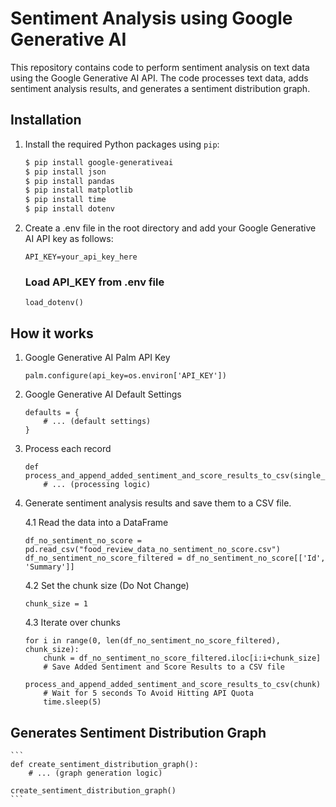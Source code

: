 Sentiment Analysis using Google Generative AI
=============================================

This repository contains code to perform sentiment analysis on text data using the Google Generative AI API. The code processes text data, adds sentiment analysis results, and generates a sentiment distribution graph.

## Installation

1. Install the required Python packages using `pip`:

   ```bash
   $ pip install google-generativeai
   $ pip install json
   $ pip install pandas
   $ pip install matplotlib
   $ pip install time
   $ pip install dotenv


2. Create a .env file in the root directory and add your Google Generative AI API key as follows:
    ```
    API_KEY=your_api_key_here
    ```
    ### Load API_KEY from .env file
    ```
    load_dotenv()
    ```
## How it works

1. Google Generative AI Palm API Key
    ```
    palm.configure(api_key=os.environ['API_KEY'])
    ```

2. Google Generative AI Default Settings
    ```
    defaults = {
        # ... (default settings)
    }
    ```

3. Process each record
    ```
    def process_and_append_added_sentiment_and_score_results_to_csv(single_record):
        # ... (processing logic)
    ```    

4. Generate sentiment analysis results and save them to a CSV file.

    4.1 Read the data into a DataFrame
    ```
    df_no_sentiment_no_score = pd.read_csv("food_review_data_no_sentiment_no_score.csv")
    df_no_sentiment_no_score_filtered = df_no_sentiment_no_score[['Id', 'Summary']]
    ```

    4.2 Set the chunk size (Do Not Change)
    ``` 
    chunk_size = 1 
    ```
    4.3 Iterate over chunks
    ``` 
    for i in range(0, len(df_no_sentiment_no_score_filtered), chunk_size):
        chunk = df_no_sentiment_no_score_filtered.iloc[i:i+chunk_size]
        # Save Added Sentiment and Score Results to a CSV file
        process_and_append_added_sentiment_and_score_results_to_csv(chunk)
        # Wait for 5 seconds To Avoid Hitting API Quota
        time.sleep(5)
    ```     

## Generates Sentiment Distribution Graph

    ``` 
    def create_sentiment_distribution_graph():
        # ... (graph generation logic)

    create_sentiment_distribution_graph()
    ``` 




